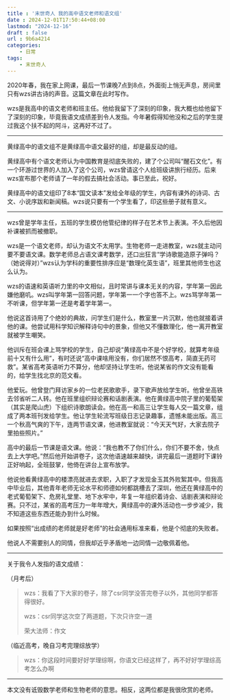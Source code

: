 ```yaml
---
title : '末世奇人 我的高中语文老师和语文组'
date : 2024-12-01T17:50:44+08:00
lastmod: "2024-12-16"
draft : false
url : 9b6a4214
categories:
    - 日常
tags: 
    - 末世奇人
---
```


2020年春，我在家上网课，最后一节课晚7点到8点，外面街上悄无声息，房间里只有wzs讲古诗的声音。这篇文章在此时写作。

wzs是我高中的语文老师和班主任。他给我留下了深刻的印象，我大概也给他留下了深刻的印象，毕竟我语文成绩差到令人发指。今年暑假得知他没和之后的学生提过我这个扶不起的阿斗，这再好不过了。

---

黄绿高中的语文组不是黄绿高中语文最好的组，却是最反动的组。

黄绿高中有个语文老师认为中国教育是彻底失败的，建了个公司叫“醒石文化”。有一个环游过世界的人加入了这个公司，wzs曾请这个人给班级讲旅行经历。后来wzs宣布那个老师请了一年的假去搞社会活动。事已至此，祝好。

黄绿高中的语文组印了8本“国文读本”发给全年级的学生，内容有课外的诗词、古文、小说序跋和新闻稿。wzs说只要有一个学生看了，印这些册子就有意义。

---

wzs曾是学年主任，五班的学生模仿他管纪律的样子在艺术节上表演。不久后他因补课被抓而被撤职。

wzs是一个语文老师，却认为语文不太用学。生物老师一走进教室，wzs就主动问要不要语文课。数学老师总占语文课考数学，还口出狂言“学诗歌能造原子弹吗？（她说得对）”wzs认为学科的重要性排序应是“数理化英生语”，班里其他师生也这么认为。

wzs的语速和英语听力里的中文相似，且时常讲与课本无关的内容，学年第一因此嫌他磨叽。wzs叫学年第一回答问题，学年第一一个字也答不上。wzs骂学年第一不听课，但学年第一还是考着学年第一。

他说这首诗用了个绝妙的典故，问学生们是什么，教室里一片沉默，他也就接着讲他的课。他尝试用科学知识解释诗句中的景象，但他又不懂数理化，他一离开教室就被学生嘲笑。

他训斥在班会课上骂学校的学生，自己却说“黄绿高中不是个好学校，就算考年级前十又有什么用”，有时还说“高中课啥用没有，你们居然不恨高考，简直无药可救”。某省高考英语听力不算分，他却坚持让学生听。他说某省的作文没有能看的，给学生找北京的范文看。

他爱玩。他曾登门拜访家乡的一位老民歌歌手，录下歌声放给学生听。他曾坐高铁去邻省听二人转。他在班里组织辩论赛和话剧表演。他在黄绿高中院子里的葡萄架（其实是爬山虎）下组织诗歌朗读会。他在高一和高三让学生每人交一篇文章，组成了两本班刊发给学生。他让学生轮流写班级日志记录趣事，遗憾未能出版。高三一个秋高气爽的下午，连两节语文课，他进教室就说：“今天天气好，大家去院子里拍些照片。”

高中的最后一节课是语文课。他说：“我也教不了你们什么，你们不要不舍，快点去上大学吧。”然后他开始讲卷子，这次他语速越来越快，讲完最后一道题时下课铃正好响起，全班鼓掌，他倚在讲台上宣布放学。

他说他看黄绿高中的楼漂亮就进去求职，入职了才发现金玉其外败絮其中。但我高中毕业后，其他青年老师无论水平和师德如何都跳槽去了深圳，他还在黄绿高中的老式葡萄架下、危房礼堂里、地下水牢中，年复一年组织着诗会、话剧表演和辩论赛。只不过，某省的高考压力一年年增大，黄绿高中的课外活动也一步步减少，我不知道这些东西还能办到什么时候。

如果按照“出成绩的老师就是好老师”的社会通用标准来看，他是个彻底的失败者。

他说人不需要别人的同情，但我却近乎矛盾地一边同情一边敬佩着他。

---

关于我令人发指的语文成绩：

（月考后）

> wzs：我看了下大家的卷子，除了csr同学没答完卷子以外，其他同学都答得很好。
> 
> wzs：csr同学这次空了两道题，下次只许空一道
> 
> 荣大法师：作文

（临近高考，晚自习考完理综放学）

> wzs：你这段时间要好好学理综啊，你语文已经这样了，再不好好学理综高考怎么办啊

---

本文没有诋毁数学老师和生物老师的意思。相反，这两位都是我很欣赏的老师。